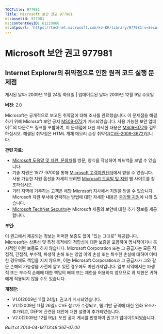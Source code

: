 ```yaml
---
TOCTitle: 977981
Title: Microsoft 보안 권고 977981
ms:assetid: 977981
ms:contentKeyID: 61229866
ms:mtpsurl: 'https://technet.microsoft.com/ko-KR/library/977981(v=Security.10)'
---
```


Microsoft 보안 권고 977981
==========================

Internet Explorer의 취약점으로 인한 원격 코드 실행 문제점
---------------------------------------------------------

게시된 날짜: 2009년 11월 24일 화요일 | 업데이트된 날짜: 2009년 12월 9일 수요일

**버전:** 2.0

Microsoft는 공개적으로 보고된 취약점에 대해 조사를 완료했습니다. 이 문제점을 해결하기 위해 Microsoft 보안 공지 [MS09-072](https://go.microsoft.com/fwlink/?linkid=169404)가 게시되었습니다. 사용 가능한 보안 업데이트의 다운로드 링크를 포함하여, 이 문제점에 대한 자세한 내용은 [MS09-072](https://go.microsoft.com/fwlink/?linkid=169404)를 검토하십시오. 해결된 취약점은 HTML 개체 메모리 손상 취약점([CVE-2009-3672](https://www.cve.mitre.org/cgi-bin/cvename.cgi?name=cve-2009-3672))입니다.

**관련 자료:**

-   [Microsoft 도움말 및 지원: 문의처](https://support.microsoft.com/common/survey.aspx?scid=sw;en;1257&amp;showpage=1&amp;ws=technet&amp;sd=tech)를 방문, 양식을 작성하여 피드백을 보낼 수 있습니다.
-   기술 지원은 1577-9700을 통해 [Microsoft 고객지원센터](https://go.microsoft.com/fwlink/?linkid=21131)에서 받을 수 있습니다. 사용 가능한 지원 옵션을 자세히 보려면 [Microsoft 도움말 및 지원](https://support.microsoft.com/) 웹 사이트를 참조하십시오.
-   기타 지역에 거주하는 고객은 해당 Microsoft 지사에서 지원을 받을 수 있습니다. Microsoft 지원 부서에 연락하는 방법에 대한 자세한 내용은 [국가별 지원](https://go.microsoft.com/fwlink/?linkid=21155)에 나와 있습니다.
-   [Microsoft TechNet Security](https://go.microsoft.com/fwlink/?linkid=21132)는 Microsoft 제품의 보안에 대한 추가 정보를 제공합니다.

**부인:**

이 권고에서 제공되는 정보는 어떠한 보증도 없이 "있는 그대로" 제공됩니다. Microsoft는 상품성 및 특정 목적에의 적합성에 대한 보증을 포함하여 명시적이거나 묵시적인 어떤 보증도 하지 않습니다. Microsoft Corporation 또는 그 공급자는 모든 직접적, 간접적, 부수적, 파생적 손해 또는 영업 이익 손실 또는 특수한 손실에 대하여 어떠한 경우에도 책임을 지지 않으며, 이는 Microsoft Corporation과 그 공급자가 그와 같은 손해의 가능성을 사전에 알고 있던 경우에도 마찬가지입니다. 일부 지역에서는 파생적 또는 부수적 손해에 대한 책임의 배제 또는 제한을 허용하지 않으므로 위 제한은 귀하에게 적용되지 않을 수도 있습니다.

**개정판:**

-   V1.0(2009년 11월 24일): 권고가 게시되었습니다.
-   V1.1(2009년 11월 26일): CVE 참고가 수정되고, 웹 기반 공격에 대한 완화 요소가 추가되고, DEP에 관련된 대안에 대한 설명이 추가되었습니다.
-   V2.0(2009년 12월 9일): 보안 공지 게시를 반영하여 권고가 업데이트되었습니다.

*Built at 2014-04-18T13:49:36Z-07:00*
